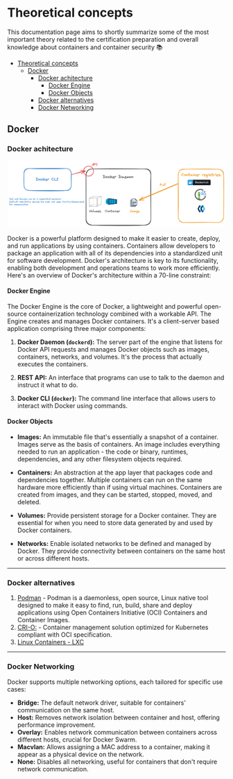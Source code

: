 # Theoretical concepts

This documentation page aims to shortly summarize some of the most important theory related to the certification preparation and overall knowledge about containers and container security 📚

- [Theoretical concepts](#theoretical-concepts)
  - [Docker](#docker)
    - [Docker achitecture](#docker-achitecture)
      - [Docker Engine](#docker-engine)
      - [Docker Objects](#docker-objects)
    - [Docker alternatives](#docker-alternatives)
    - [Docker Networking](#docker-networking)

## Docker

### Docker achitecture

![Docker architecture](docs/img/ccse-docker-architecture.png)

Docker is a powerful platform designed to make it easier to create, deploy, and run applications by using containers. Containers allow developers to package an application with all of its dependencies into a standardized unit for software development. Docker's architecture is key to its functionality, enabling both development and operations teams to work more efficiently. Here's an overview of Docker's architecture within a 70-line constraint:

#### Docker Engine

The Docker Engine is the core of Docker, a lightweight and powerful open-source containerization technology combined with a workable API. The Engine creates and manages Docker containers. It's a client-server based application comprising three major components:

1. **Docker Daemon (`dockerd`):** The server part of the engine that listens for Docker API requests and manages Docker objects such as images, containers, networks, and volumes. It's the process that actually executes the containers.

2. **REST API:** An interface that programs can use to talk to the daemon and instruct it what to do.

3. **Docker CLI (`docker`):** The command line interface that allows users to interact with Docker using commands.

#### Docker Objects

- **Images:** An immutable file that's essentially a snapshot of a container. Images serve as the basis of containers. An image includes everything needed to run an application - the code or binary, runtimes, dependencies, and any other filesystem objects required.

- **Containers:** An abstraction at the app layer that packages code and dependencies together. Multiple containers can run on the same hardware more efficiently than if using virtual machines. Containers are created from images, and they can be started, stopped, moved, and deleted.

- **Volumes:** Provide persistent storage for a Docker container. They are essential for when you need to store data generated by and used by Docker containers.

- **Networks:** Enable isolated networks to be defined and managed by Docker. They provide connectivity between containers on the same host or across different hosts.

---

### Docker alternatives

1. [Podman](https://podman.io/) - Podman is a daemonless, open source, Linux native tool designed to make it easy to find, run, build, share and deploy applications using Open Containers Initiative (OCI) Containers and Container Images.
2. [CRI-O:](https://cri-o.io/) - Container management solution optimized for Kubernetes compliant with OCI specification.
3. [Linux Containers - LXC](https://linuxcontainers.org/lxc/getting-started/)

---

### Docker Networking

Docker supports multiple networking options, each tailored for specific use cases:

- **Bridge:** The default network driver, suitable for containers' communication on the same host.
- **Host:** Removes network isolation between container and host, offering performance improvement.
- **Overlay:** Enables network communication between containers across different hosts, crucial for Docker Swarm.
- **Macvlan:** Allows assigning a MAC address to a container, making it appear as a physical device on the network.
- **None:** Disables all networking, useful for containers that don't require network communication.

